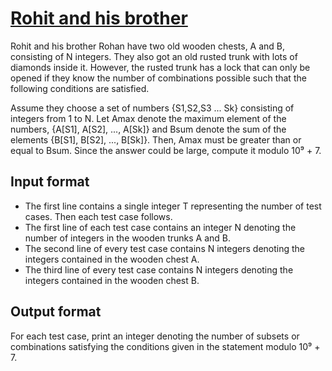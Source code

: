 # [Rohit and his brother][link]

Rohit and his brother Rohan have two old wooden chests, A and B, consisting of N integers. They also got an old rusted trunk with lots of diamonds inside it. However, the rusted trunk has a lock that can only be opened if they know the number of combinations possible such that the following conditions are satisfied.

Assume they choose a set of numbers {S1,S2,S3 ... Sk} consisting of integers from 1 to N. Let Amax denote the maximum element of the numbers, {A[S1], A[S2], ..., A[Sk]} and Bsum denote the sum of the elements {B[S1], B[S2], ..., B[Sk]}. Then, Amax must be greater than or equal to Bsum. Since the answer could be large, compute it modulo 10⁹ + 7.

## Input format

- The first line contains a single integer T representing the number of test cases. Then each test case follows.
- The first line of each test case contains an integer N denoting the number of integers in the wooden trunks A and B.
- The second line of every test case contains N integers denoting the integers contained in the wooden chest A.
- The third line of every test case contains N integers denoting the integers contained in the wooden chest B.

## Output format

For each test case, print an integer denoting the number of subsets or combinations satisfying the conditions given in the statement modulo 10⁹ + 7.

[link]: https://www.hackerearth.com/practice/algorithms/dynamic-programming/introduction-to-dynamic-programming-1/practice-problems/algorithm/rohit-and-his-brother-7fa500c4/
